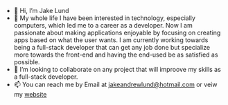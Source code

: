 - 👋 Hi, I’m Jake Lund
- 👀  My whole life I have been interested in technology, especially computers, which led me to a career as a developer. Now I am passionate about making applications 
enjoyable by focusing on creating apps based on what the user wants. I am currently working towards being a full-stack developer that can get any job done but specialize more towards the front-end and having the end-used be as satisfied as possible.
- 💞️ I’m looking to collaborate on any project that will improove my skills as a full-stack developer. 
- 📫 You can reach me by Email at <jakeandrewlund@hotmail.com> or veiw my [website](http://jakelund.ca)

<!---
imjakr6/imjakr6 is a ✨ special ✨ repository because its `README.md` (this file) appears on your GitHub profile.
You can click the Preview link to take a look at your changes.
--->

